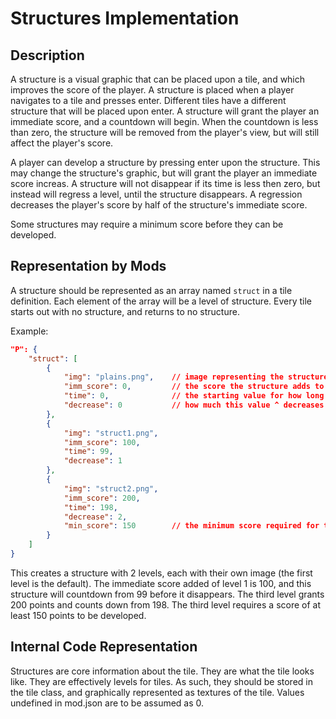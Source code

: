 # Structures Implementation

## Description

A structure is a visual graphic that can be placed upon a tile, and which improves the score of the player. A structure is placed when a player navigates to a tile and presses enter. Different tiles have a different structure that will be placed upon enter. A structure will grant the player an immediate score, and a countdown will begin. When the countdown is less than zero, the structure will be removed from the player's view, but will still affect the player's score.

A player can develop a structure by pressing enter upon the structure. This may change the structure's graphic, but will grant the player an immediate score increas. A structure will not disappear if its time is less then zero, but instead will regress a level, until the structure disappears. A regression decreases the player's score by half of the structure's immediate score.

Some structures may require a minimum score before they can be developed.

## Representation by Mods

A structure should be represented as an array named `struct` in a tile definition. Each element of the array will be a level of structure. Every tile starts out with no structure, and returns to no structure.

Example:

```json
"P": {
    "struct": [
        {
            "img": "plains.png",    // image representing the structure
            "imm_score": 0,         // the score the structure adds to the game when first created
            "time": 0,              // the starting value for how long until the structure regresses (countdown)
            "decrease": 0           // how much this value ^ decreases each loop
        },
        {
            "img": "struct1.png",
            "imm_score": 100,
            "time": 99,
            "decrease": 1
        },
        {
            "img": "struct2.png",
            "imm_score": 200,
            "time": 198,
            "decrease": 2,
            "min_score": 150        // the minimum score required for this structure to be built.
        }
    ]
}
```

This creates a structure with 2 levels, each with their own image (the first level is the default). The immediate score added of level 1 is 100, and this structure will countdown from 99 before it disappears. The third level grants 200 points and counts down from 198. The third level requires a score of at least 150 points to be developed.

## Internal Code Representation

Structures are core information about the tile. They are what the tile looks like. They are effectively levels for tiles. As such, they should be stored in the tile class, and graphically represented as textures of the tile. Values undefined in mod.json are to be assumed as 0.